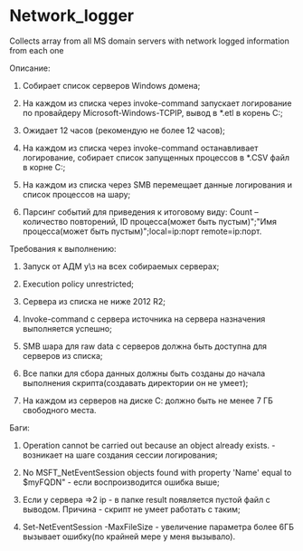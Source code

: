 # Network_logger
Collects array from all MS domain servers with network logged information from each one

Описание: 

  1. Собирает список серверов Windows домена;
  
  2. На каждом из списка через invoke-command запускает логирование по провайдеру Microsoft-Windows-TCPIP, вывод в *.etl в корень С:;
  
  3. Ожидает 12 часов (рекомендую не более 12 часов);
  
  4. На каждом из списка через invoke-command останавливает логирование, собирает список запущенных процессов в *.CSV файл в корне С:;
  
  5. На каждом из списка через SMB перемещает данные логирования и список процессов на шару;
  
  6. Парсинг событий для приведения к итоговому виду: Count – количество повторений, ID процесса(может быть пустым)";"Имя процесса(может быть пустым)";local=ip:порт remote=ip:порт.

Требования к выполнению:

  1. Запуск от АДМ у\з на всех собираемых серверах;
  
  2. Execution policy unrestricted;
  
  3. Сервера из списка не ниже 2012 R2;
  
  4. Invoke-command с сервера источника на сервера назначения выполняется успешно;
  
  5. SMB шара для raw data с серверов должна быть доступна для серверов из списка;
  
  6. Все папки для сбора данных должны быть созданы до начала выполнения скрипта(создавать директории он не умеет);
  
  7. На каждом из серверов на диске С: должно быть не менее 7 ГБ свободного места.

Баги:

  1. Operation cannot be carried out because an object already exists. - возникает на шаге создания сессии логирования;
  
  2. No MSFT_NetEventSession objects found with property 'Name' equal to $myFQDN" - если воспроизводится ошибка выше;
  
  3. Если у сервера =>2 ip - в папке result появляется пустой файл с выводом. Причина - скрипт не умеет работать с таким;
  
  4. Set-NetEventSession -MaxFileSize - увеличение параметра более 6ГБ вызывает ошибку(по крайней мере у меня вызывало).
